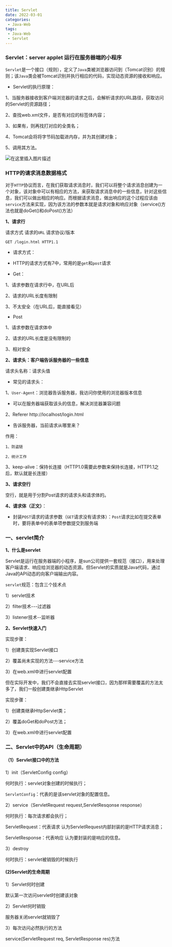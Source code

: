 ```yaml
---
title: Servlet
date: 2022-03-01
categories:
 - Java-Web
tags:
 - Java-Web
 - Servlet
---
```


### Servlet：server applet 运行在服务器端的小程序

`Servlet`是一个接口（规则），定义了`Java`类被浏览器访问到（Tomcat识别）的规则；该`Java`类会被Tomcat识别并执行相应的代码，实现动态资源的接收和响应。

* Servlet的执行原理：

1、当服务器接收到客户端浏览器的请求之后，会解析请求的URL路径，获取访问的Servlet的资源路径；

2、查找web.xml文件，是否有对应的<url-pattern>标签体内容；

3、如果有，则再找打对应的<servlet-class>全类名；

4、Tomcat会将将字节码加载进内存，并为其创建对象；

5、调用其方法。

![在这里插入图片描述](https://img-blog.csdnimg.cn/8b1b1cac60e94ea3a5bd936905b5878a.png?x-oss-process=image/watermark,type_d3F5LXplbmhlaQ,shadow_50,text_Q1NETiBAbGVlZGNvZGVKb2huMDE=,size_18,color_FFFFFF,t_70,g_se,x_16)

### HTTP的请求消息数据格式

对于`HTTP`协议而言，在我们获取请求消息时，我们可以将整个请求消息创建为一个对象，该对象中可以有相应的方法，来获取请求消息中的一些信息，针对这些信息，我们可以做出相应的响应。而根据请求消息，做出响应的这个过程应该由`service`方法来实现，因为该方法的参数本就是请求对象和响应对象（service()方法也就是doGet()和doPost()方法）

**1、请求行**

请求方式 请求的`URL` 请求协议/版本

`GET /login.html HTTP1.1`

* 请求方式：

* HTTP的请求方式有7中，常用的是`get`和`post`请求

* Get：

1、请求参数在请求行中，在URL后

2、请求的URL长度有限制

3、不太安全（在URL后，能直接看见）

* Post

1、请求参数在请求体中

2、请求的URL长度是没有限制的

3、相对安全

**2、请求头：客户端告诉服务器的一些信息**

请求头名称：请求头值

* 常见的请求头：

1、`User-Agent`：浏览器告诉服务器，我访问你使用的浏览器版本信息

* 可以在服务器端获取该头的信息，解决浏览器兼容问题

2、Referer http://localhost/login.html

* 告诉服务器，当前请求从哪里来？

作用：

    1、防盗链

    2、统计工作

3、keep-alive：保持长连接（HTTP1.0需要此参数来保持长连接，HTTP1.1之后，默认就是长连接）

**3、请求空行**

空行，就是用于分割Post请求的请求头和请求体的。

**4、请求体（正文）**：

* 封装`POST`请求的请求参数（`GET`请求没有请求体）：`Post`请求比如在提交表单时，要将表单中的表单项参数提交到服务端

### 一、servlet简介

**1、什么是servlet**

Servlet是运行在服务器端的小程序，是sun公司提供一套规范（接口），用来处理客户端请求、响应给浏览器的动态资源。但Servlet的实质就是Java代码，通过Java的API动态的向客户端输出内容。

`servlet`规范：包含三个技术点

1）servlet技术

2）filter技术---过滤器

3）listener技术--监听器

**2、Servlet快速入门**

实现步骤：

1）创建类实现Servlet接口

2）覆盖尚未实现的方法---service方法

3）在web.xml中进行servlet配置

但在实际开发中，我们不会直接去实现servlet接口，因为那样需要覆盖的方法太多了，我们一般创建类继承HttpServlet

实现步骤：

1）创建类继承HttpServlet类；

2）覆盖doGet和doPost方法；

3）在web.xml中进行servlet配置

### 二、Servlet中的API（生命周期）

#### （1）Servlet接口中的方法

1）init（ServletConfig config）

何时执行：servlet对象创建的时候执行；

`ServletConfig`：代表的是该servlet对象的配置信息。

2）service（ServletRequest request,ServletResqonse response）

何时执行：每次请求都会执行；

ServletRequest：代表请求 认为ServletRequest内部封装的是HTTP请求消息；

ServletResponse：代表响应 认为要封装的是响应的信息。

3）destroy

何时执行：servlet被销毁的时候执行


#### (2)Servlet的生命周期

1）Servlet何时创建

默认第一次访问servlet时创建该对象

2）Servlet何时销毁

服务器关闭servlet就销毁了

3）每次访问必然执行的方法

service(ServletRequest req, ServletResponse res)方法
